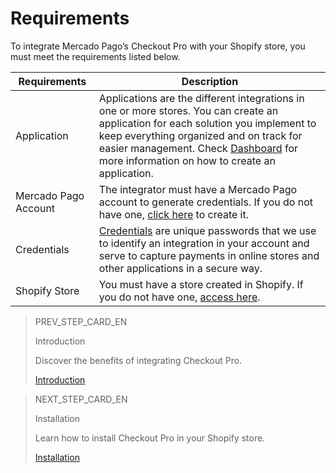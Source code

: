 # Requirements

To integrate Mercado Pago’s Checkout Pro with your Shopify store, you must meet the requirements listed below.

| Requirements | Description |
|---|---|
| Application | Applications are the different integrations in one or more stores. You can create an application for each solution you implement to keep everything organized and on track for easier management. Check [Dashboard](/developers/en/docs/shopify/additional-content/dashboard/header) for more information on how to create an application. |
| Mercado Pago Account | The integrator must have a Mercado Pago account to generate credentials. If you do not have one, [click here](https://www.mercadopago[FAKER][URL][DOMAIN]/hub/registration/landing) to create it. |
| Credentials	 | [Credentials](/developers/en/docs/shopify/additional-content/credentials) are unique passwords that we use to identify an integration in your account and serve to capture payments in online stores and other applications in a secure way. |
| Shopify Store | You must have a store created in Shopify. If you do not have one, [access here](https://www.shopify.com). |

> PREV_STEP_CARD_EN
>
> Introduction
>
> Discover the benefits of integrating Checkout Pro.
>
> [Introduction](/developers/en/docs/shopify/introduction)

> NEXT_STEP_CARD_EN
>
> Installation
>
> Learn how to install Checkout Pro in your Shopify store.
>
> [Installation](/developers/en/docs/shopify/installation)
